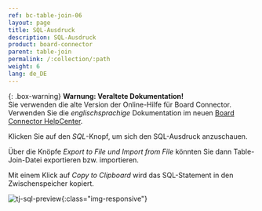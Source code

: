 ```yaml
---
ref: bc-table-join-06
layout: page
title: SQL-Ausdruck
description: SQL-Ausdruck
product: board-connector
parent: table-join
permalink: /:collection/:path
weight: 6
lang: de_DE
---
```


{: .box-warning}
**Warnung: Veraltete Dokumentation!** <br>
Sie verwenden die alte Version der Online-Hilfe für Board Connector.<br>
Verwenden Sie die *englischsprachige* Dokumentation im neuen [Board Connector HelpCenter](https://helpcenter.theobald-software.com/board-connector/documentation/introduction/).

Klicken Sie auf den *SQL*-Knopf, um sich den SQL-Ausdruck anzuschauen. 

Über die Knöpfe *Export to File und Import from File* könnten Sie dann Table-Join-Datei exportieren bzw. importieren. 

Mit einem Klick auf *Copy to Clipboard* wird das SQL-Statement in den Zwischenspeicher kopiert.

![tj-sql-preview](/img/content/tj-sql-preview.png){:class="img-responsive"}